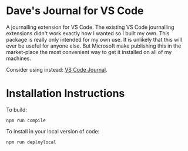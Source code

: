 # Dave's Journal for VS Code

A journalling extension for VS Code.
The existing VS Code journalling extensions didn't work exactly how I wanted so I built
my own. This package is really only intended for my own use.
It is unlikely that this will ever be useful for anyone else.
But Microsoft make publishing this in the market-place the most convenient way to get
it installed on all of my machines.

Consider using instead:
[VS Code Journal](https://marketplace.visualstudio.com/items?itemName=pajoma.vscode-journal).

# Installation Instructions

To build:

```
npm run compile
```

To install in your local version of code:

```
npm run deploylocal
```

